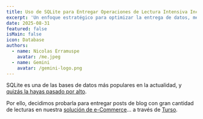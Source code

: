 ```yaml
---
title: Uso de SQLite para Entregar Operaciones de Lectura Intensiva Increíblemente Rápidas
excerpt: 'Un enfoque estratégico para optimizar la entrega de datos, mejorar el rendimiento y reducir significativamente los costos en la nube para contenido popular.'
date: 2025-08-31
featured: false
isMain: false
icon: Database
authors:
  - name: Nicolas Erramuspe
    avatar: /me.jpeg
  - name: Gemini
    avatar: /gemini-logo.png
---
```


SQLite es una de las bases de datos más populares en la actualidad, y [quizás la hayas pasado por alto](https://www.youtube.com/watch?v=qf0GqRz-c74).

Por ello, decidimos probarla para entregar posts de blog con gran cantidad de lecturas en nuestra [solución de e-Commerce](https://www.futurewise.lat/es/store)... a través de [Turso](https://turso.tech/).
